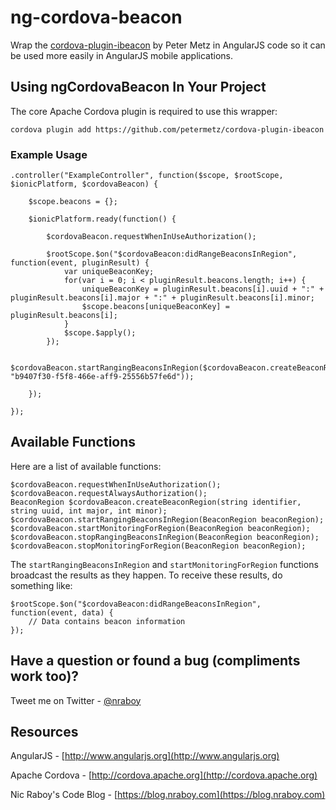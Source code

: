 # ng-cordova-beacon

Wrap the [cordova-plugin-ibeacon](https://github.com/petermetz/cordova-plugin-ibeacon) by Peter Metz in AngularJS code so it can be used more easily in AngularJS mobile applications.

## Using ngCordovaBeacon In Your Project

The core Apache Cordova plugin is required to use this wrapper:

```
cordova plugin add https://github.com/petermetz/cordova-plugin-ibeacon
```

### Example Usage

```
.controller("ExampleController", function($scope, $rootScope, $ionicPlatform, $cordovaBeacon) {

    $scope.beacons = {};

    $ionicPlatform.ready(function() {

        $cordovaBeacon.requestWhenInUseAuthorization();

        $rootScope.$on("$cordovaBeacon:didRangeBeaconsInRegion", function(event, pluginResult) {
            var uniqueBeaconKey;
            for(var i = 0; i < pluginResult.beacons.length; i++) {
                uniqueBeaconKey = pluginResult.beacons[i].uuid + ":" + pluginResult.beacons[i].major + ":" + pluginResult.beacons[i].minor;
                $scope.beacons[uniqueBeaconKey] = pluginResult.beacons[i];
            }
            $scope.$apply();
        });

        $cordovaBeacon.startRangingBeaconsInRegion($cordovaBeacon.createBeaconRegion("estimote", "b9407f30-f5f8-466e-aff9-25556b57fe6d"));

    });

});
```

## Available Functions

Here are a list of available functions:

```
$cordovaBeacon.requestWhenInUseAuthorization();
$cordovaBeacon.requestAlwaysAuthorization();
BeaconRegion $cordovaBeacon.createBeaconRegion(string identifier, string uuid, int major, int minor);
$cordovaBeacon.startRangingBeaconsInRegion(BeaconRegion beaconRegion);
$cordovaBeacon.startMonitoringForRegion(BeaconRegion beaconRegion);
$cordovaBeacon.stopRangingBeaconsInRegion(BeaconRegion beaconRegion);
$cordovaBeacon.stopMonitoringForRegion(BeaconRegion beaconRegion);
```

The `startRangingBeaconsInRegion` and `startMonitoringForRegion` functions broadcast the results as they happen.  To receive these results, do something like:

```
$rootScope.$on("$cordovaBeacon:didRangeBeaconsInRegion", function(event, data) {
    // Data contains beacon information
});
```

## Have a question or found a bug (compliments work too)?

Tweet me on Twitter - [@nraboy](https://www.twitter.com/nraboy)

## Resources

AngularJS - [http://www.angularjs.org](http://www.angularjs.org)

Apache Cordova - [http://cordova.apache.org](http://cordova.apache.org)

Nic Raboy's Code Blog - [https://blog.nraboy.com](https://blog.nraboy.com)
